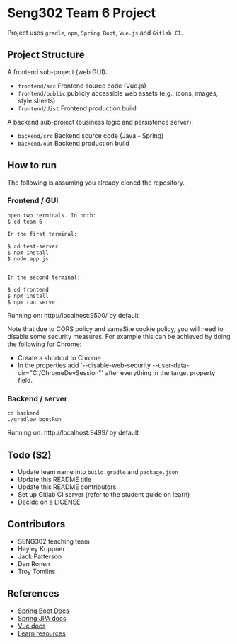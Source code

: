 # Seng302 Team 6 Project

Project uses `gradle`, `npm`, `Spring Boot`, `Vue.js` and `Gitlab CI`.

## Project Structure

A frontend sub-project (web GUI):

- `frontend/src` Frontend source code (Vue.js)
- `frontend/public` publicly accessible web assets (e.g., icons, images, style sheets)
- `frontend/dist` Frontend production build

A backend sub-project (business logic and persistence server):

- `backend/src` Backend source code (Java - Spring)
- `backend/out` Backend production build

## How to run

The following is assuming you already cloned the repository.
### Frontend / GUI

    open two terminals. In both:
    $ cd team-6

    In the first terminal:

    $ cd test-server
    $ npm install
    $ node app.js


    In the second terminal:

    $ cd frontend
    $ npm install
    $ npm run serve

Running on: http://localhost:9500/ by default

Note that due to CORS policy and sameSite cookie policy, you will need to disable some security measures.
For example this can be achieved by doing the following for Chrome: 
- Create a shortcut to Chrome 
- In the properties add '--disable-web-security --user-data-dir="C:/ChromeDevSession"' after everything in the target property field.

### Backend / server

    cd backend
    ./gradlew bootRun

Running on: http://localhost:9499/ by default

## Todo (S2)

- Update team name into `build.gradle` and `package.json`
- Update this README title
- Update this README contributors
- Set up Gitlab CI server (refer to the student guide on learn)
- Decide on a LICENSE

## Contributors

- SENG302 teaching team
- Hayley Krippner
- Jack Patterson
- Dan Ronen
- Troy Tomlins

## References

- [Spring Boot Docs](https://docs.spring.io/spring-boot/docs/current/reference/htmlsingle/)
- [Spring JPA docs](https://docs.spring.io/spring-data/jpa/docs/current/reference/html/)
- [Vue docs](https://vuejs.org/v2/guide/)
- [Learn resources](https://learn.canterbury.ac.nz/course/view.php?id=10577&section=11)
